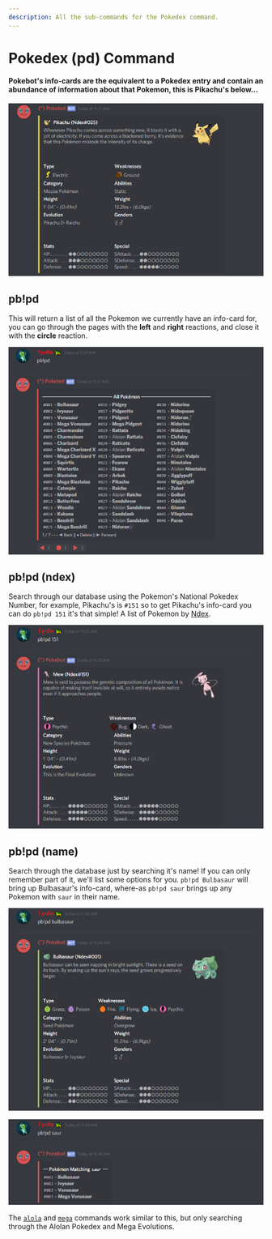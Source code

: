 ```yaml
---
description: All the sub-commands for the Pokedex command.
---
```


# Pokedex \(pd\) Command

#### Pokebot's info-cards are the equivalent to a Pokedex entry and contain an abundance of information about that Pokemon, this is Pikachu's below...

![](../../.gitbook/assets/pikachuinfocard.PNG)

## pb!pd

This will return a list of all the Pokemon we currently have an info-card for, you can go through the pages with the **left** and **right** reactions, and close it with the **circle** reaction.

![](../../.gitbook/assets/pdcommand.PNG)

## pb!pd \(ndex\)

Search through our database using the Pokemon's National Pokedex Number, for example, Pikachu's is `#151` so to get Pikachu's info-card you can do `pb!pd 151` it's that simple! A list of Pokemon by [Ndex](https://bulbapedia.bulbagarden.net/wiki/List_of_Pok%C3%A9mon_by_National_Pok%C3%A9dex_number).

![](../../.gitbook/assets/mew151.PNG)

## pb!pd \(name\)

Search through the database just by searching it's name! If you can only remember part of it, we'll list some options for you. `pb!pd Bulbasaur` will bring up Bulbasaur's info-card, where-as `pb!pd saur` brings up any Pokemon with `saur` in their name.

![](../../.gitbook/assets/name.PNG)

![](../../.gitbook/assets/saur.PNG)

The [`alola`](pokedex-alola-pd-alola-command.md) and [`mega`](pokedex-mega-pd-mega-command.md) commands work similar to this, but only searching through the Alolan Pokedex and Mega Evolutions.

